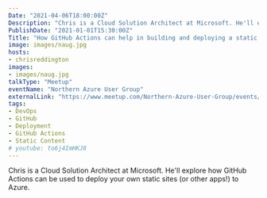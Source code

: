 ```yaml
---
Date: "2021-04-06T18:00:00Z"
Description: "Chris is a Cloud Solution Architect at Microsoft. He'll explore how GitHub Actions can be used to deploy your own static sites (or other apps!) to Azure."
PublishDate: "2021-01-01T15:30:00Z"
Title: "How GitHub Actions can help in building and deploying a static website and more"
image: images/naug.jpg
hosts:
- chrisreddington
images:
- images/naug.jpg
talkType: "Meetup"
eventName: "Northern Azure User Group"
externalLink: "https://www.meetup.com/Northern-Azure-User-Group/events/276192486/"
tags:
- DevOps
- GitHub
- Deployment
- GitHub Actions
- Static Content
# youtube: to6j4ImHKJ8
---
```

Chris is a Cloud Solution Architect at Microsoft. He'll explore how GitHub Actions can be used to deploy your own static sites (or other apps!) to Azure.